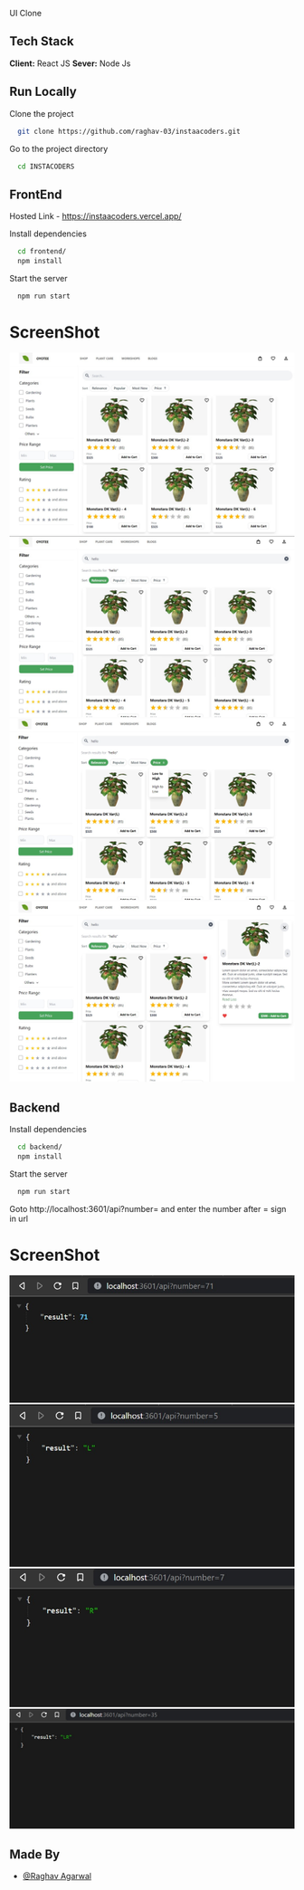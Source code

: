 UI Clone

## Tech Stack

**Client:** React JS
**Sever:** Node Js

## Run Locally

Clone the project

```bash
  git clone https://github.com/raghav-03/instaacoders.git
```

Go to the project directory

```bash
  cd INSTACODERS
```

## FrontEnd

Hosted Link - https://instaacoders.vercel.app/

Install dependencies

```bash
  cd frontend/
  npm install
```

Start the server

```bash
  npm run start
```

# ScreenShot

![](https://github.com/raghav-03/instaacoders/blob/master/screenshots/HomePage.jpeg)
![](https://github.com/raghav-03/instaacoders/blob/master/screenshots/Search.jpeg)
![](https://github.com/raghav-03/instaacoders/blob/master/screenshots/Sort.jpeg)
![](https://github.com/raghav-03/instaacoders/blob/master/screenshots/Detailed.jpeg)

## Backend

Install dependencies

```bash
  cd backend/
  npm install
```

Start the server

```bash
  npm run start
```

Goto http://localhost:3601/api?number= and enter the number after = sign in url

# ScreenShot

![](https://github.com/raghav-03/instaacoders/blob/master/screenshots/71.jpeg)
![](https://github.com/raghav-03/instaacoders/blob/master/screenshots/L.jpeg)
![](https://github.com/raghav-03/instaacoders/blob/master/screenshots/R.jpeg)
![](https://github.com/raghav-03/instaacoders/blob/master/screenshots/LR.jpeg)

## Made By

- [@Raghav Agarwal](https://github.com/raghav-03)
